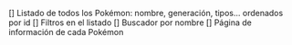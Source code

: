 [] Listado de todos los Pokémon: nombre, generación, tipos... ordenados por id
[] Filtros en el listado
[] Buscador por nombre
[] Página de información de cada Pokémon
